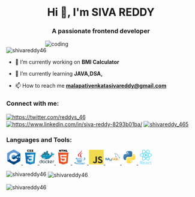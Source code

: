 <h1 align="center">Hi 👋, I'm SIVA REDDY</h1>
<h3 align="center">A passionate frontend developer</h3>

<img align="right" alt="coding" width="400" src="gif.gif">

<p align="left"> <img src="https://komarev.com/ghpvc/?username=shivareddy46&label=Profile%20views&color=0e75b6&style=flat" alt="shivareddy46" /> </p>

- 🔭 I’m currently working on **BMI Calculator**

- 🌱 I’m currently learning **JAVA,DSA,**

- 📫 How to reach me **malapativenkatasivareddy@gmail.com**

<h3 align="left">Connect with me:</h3>
<p align="left">
<a href="https://twitter.com/https://twitter.com/reddys_46" target="blank"><img align="center" src="https://raw.githubusercontent.com/rahuldkjain/github-profile-readme-generator/master/src/images/icons/Social/twitter.svg" alt="https://twitter.com/reddys_46" height="30" width="40" /></a>
<a href="https://linkedin.com/in/https://www.linkedin.com/in/siva-reddy-8293b01ba/" target="blank"><img align="center" src="https://raw.githubusercontent.com/rahuldkjain/github-profile-readme-generator/master/src/images/icons/Social/linked-in-alt.svg" alt="https://www.linkedin.com/in/siva-reddy-8293b01ba/" height="30" width="40" /></a>
<a href="https://instagram.com/shivareddy_465" target="blank"><img align="center" src="https://raw.githubusercontent.com/rahuldkjain/github-profile-readme-generator/master/src/images/icons/Social/instagram.svg" alt="shivareddy_465" height="30" width="40" /></a>
</p>

<h3 align="left">Languages and Tools:</h3>
<p align="left"> <a href="https://www.w3schools.com/cpp/" target="_blank" rel="noreferrer"> <img src="https://raw.githubusercontent.com/devicons/devicon/master/icons/cplusplus/cplusplus-original.svg" alt="cplusplus" width="40" height="40"/> </a> <a href="https://www.w3schools.com/css/" target="_blank" rel="noreferrer"> <img src="https://raw.githubusercontent.com/devicons/devicon/master/icons/css3/css3-original-wordmark.svg" alt="css3" width="40" height="40"/> </a> <a href="https://www.docker.com/" target="_blank" rel="noreferrer"> <img src="https://raw.githubusercontent.com/devicons/devicon/master/icons/docker/docker-original-wordmark.svg" alt="docker" width="40" height="40"/> </a> <a href="https://www.w3.org/html/" target="_blank" rel="noreferrer"> <img src="https://raw.githubusercontent.com/devicons/devicon/master/icons/html5/html5-original-wordmark.svg" alt="html5" width="40" height="40"/> </a> <a href="https://www.java.com" target="_blank" rel="noreferrer"> <img src="https://raw.githubusercontent.com/devicons/devicon/master/icons/java/java-original.svg" alt="java" width="40" height="40"/> </a> <a href="https://developer.mozilla.org/en-US/docs/Web/JavaScript" target="_blank" rel="noreferrer"> <img src="https://raw.githubusercontent.com/devicons/devicon/master/icons/javascript/javascript-original.svg" alt="javascript" width="40" height="40"/> </a> <a href="https://www.mysql.com/" target="_blank" rel="noreferrer"> <img src="https://raw.githubusercontent.com/devicons/devicon/master/icons/mysql/mysql-original-wordmark.svg" alt="mysql" width="40" height="40"/> </a> <a href="https://www.python.org" target="_blank" rel="noreferrer"> <img src="https://raw.githubusercontent.com/devicons/devicon/master/icons/python/python-original.svg" alt="python" width="40" height="40"/> </a> <a href="https://reactjs.org/" target="_blank" rel="noreferrer"> <img src="https://raw.githubusercontent.com/devicons/devicon/master/icons/react/react-original-wordmark.svg" alt="react" width="40" height="40"/> </a> </p>

<p><img align="left" src="https://github-readme-stats.vercel.app/api/top-langs?username=shivareddy46&show_icons=true&locale=en&layout=compact" alt="shivareddy46" /></p>

<p>&nbsp;<img align="center" src="https://github-readme-stats.vercel.app/api?username=shivareddy46&show_icons=true&locale=en" alt="shivareddy46" /></p>

<p><img align="center" src="https://github-readme-streak-stats.herokuapp.com/?user=shivareddy46&" alt="shivareddy46" /></p>
